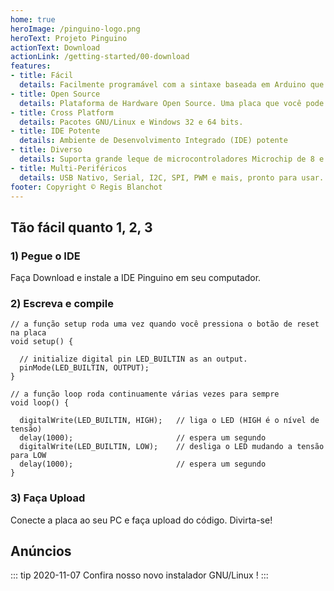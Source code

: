 ```yaml
---
home: true
heroImage: /pinguino-logo.png
heroText: Projeto Pinguino
actionText: Download
actionLink: /getting-started/00-download
features:
- title: Fácil
  details: Facilmente programável com a sintaxe baseada em Arduino que você já conhece.
- title: Open Source
  details: Plataforma de Hardware Open Source. Uma placa que você pode fazer por conta própria.
- title: Cross Platform
  details: Pacotes GNU/Linux e Windows 32 e 64 bits.
- title: IDE Potente
  details: Ambiente de Desenvolvimento Integrado (IDE) potente
- title: Diverso
  details: Suporta grande leque de microcontroladores Microchip de 8 e 32-bits.
- title: Multi-Periféricos
  details: USB Nativo, Serial, I2C, SPI, PWM e mais, pronto para usar.
footer: Copyright © Regis Blanchot
---
```


## Tão fácil quanto 1, 2, 3

### 1) Pegue o IDE

Faça Download e instale a IDE Pinguino em seu computador.

### 2) Escreva e compile

```processing
// a função setup roda uma vez quando você pressiona o botão de reset na placa
void setup() {

  // initialize digital pin LED_BUILTIN as an output.
  pinMode(LED_BUILTIN, OUTPUT);
}

// a função loop roda continuamente várias vezes para sempre
void loop() {

  digitalWrite(LED_BUILTIN, HIGH);   // liga o LED (HIGH é o nível de tensão)
  delay(1000);                       // espera um segundo
  digitalWrite(LED_BUILTIN, LOW);    // desliga o LED mudando a tensão para LOW
  delay(1000);                       // espera um segundo
}
```

### 3) Faça Upload

Conecte a placa ao seu PC e faça upload do código. Divirta-se!

## Anúncios

::: tip 2020-11-07
Confira nosso novo instalador GNU/Linux !
:::
